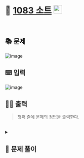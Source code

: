 <br>

# 🎢 [1083 소트](http://www.acmicpc.net/problem/1083) <img height="27px" width="27px" src="https://static.solved.ac/tier_small/12.svg"/>
<br>

## 📚 문제
![image](https://github.com/user-attachments/assets/1a84ae0e-1c47-41bf-a8a9-cf4174cd9c03)
<br>

## ⌨️ 입력
![image](https://github.com/user-attachments/assets/e037c7ad-e9fc-4e7e-b978-c16c3208ab82)
<br>

## 🏃‍♂️ 출력
> 첫째 줄에 문제의 정답을 출력한다.

<br>
<details>

  <summary> 
  
  ## 🎈 문제 풀이
  </summary>
  
## 🙈 문제에 대한 생각
> 1. 연속된 두 개의 원소만 교환할수 있기 때문에 양옆의 원소를 swap하는 방식으로 구상하였다.
> > - 조건
> > - 1. 사전순으로 가장 뒷서는 것 ->  내림차순으로 으로 정렬
> > - 2. S가 0이 될때 까지 정렬을 수행
> > - 3. 여기서 중요한 포인트 : 전체의 원소를 비교하는게 아니라 s의 범위를 고려해 양옆의 크기를 비교
> 2. 조건을 고려하면서 최댓값을 찾는다.
> 3. 최댓값의 index를 추출한다.

</br>

## 📄 중요 로직
>  최댓값을 찾기위해서 슬라이싱할때 현재 탐색중인 index위치부터 s만큼 더한 index까지의 범위를 선정
> 
>  두번째 for문에서 정렬되고 난 후 최댓값의 인덱스를 1 감소.

</br>

## 📜 전체 로직
> 1. 입력 3개 받기
> 2. N만큼 반복문을 수행
> 3. 최댓값과 최댓값의 index를 추출
> 4. 두번째 반복문 수행 (최댓값의 index가 현재 탐색중인 index와 같다면 종료 and s가 0이면 종료)
> 5. 내림차순 정렬 수행
> 6. s와 최댓값의 index를 1씩 감소시킨다.

## 🪄 참고 자료 
- https://letalearns.tistory.com/146

</details>
